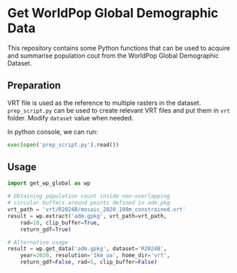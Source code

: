 # Get WorldPop Global Demographic Data

This repository contains some Python functions that can be used to acquire and summarise population cout from the WorldPop Global Demographic Dataset.

## Preparation
VRT file is used as the reference to multiple rasters in the dataset. `prep_script.py` can be used to create relevant VRT files and put them in `vrt` folder. Modify `dataset` value when needed.

In python console, we can run:
```python
exec(open('prep_script.py').read())
```

## Usage
```python
import get_wp_global as wp

# Obtaining population count inside non-overlapping
# circular buffers around points defined in adm.pkg
vrt_path = 'vrt/R2024B/mosaic_2020_100m_constrained.vrt'
result = wp.extract('adm.gpkg', vrt_path=vrt_path,
    rad=10, clip_buffer=True,
    return_gdf=True)

# Alternative usage
result = wp.get_data('adm.gpkg', dataset='R2024B', 
    year=2020, resolution='1km_ua', home_dir='vrt',
    return_gdf=False, rad=5, clip_buffer=False)
```